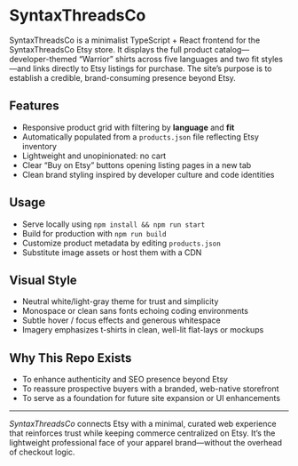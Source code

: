 # SyntaxThreadsCo

SyntaxThreadsCo is a minimalist TypeScript + React frontend for the SyntaxThreadsCo Etsy store. It displays the full product catalog—developer-themed “Warrior” shirts across five languages and two fit styles—and links directly to Etsy listings for purchase. The site’s purpose is to establish a credible, brand-consuming presence beyond Etsy.

## Features

- Responsive product grid with filtering by **language** and **fit**
- Automatically populated from a `products.json` file reflecting Etsy inventory
- Lightweight and unopinionated: no cart
- Clear “Buy on Etsy” buttons opening listing pages in a new tab
- Clean brand styling inspired by developer culture and code identities

## Usage

- Serve locally using `npm install && npm run start`
- Build for production with `npm run build`
- Customize product metadata by editing `products.json`
- Substitute image assets or host them with a CDN

## Visual Style

- Neutral white/light-gray theme for trust and simplicity
- Monospace or clean sans fonts echoing coding environments
- Subtle hover / focus effects and generous whitespace
- Imagery emphasizes t-shirts in clean, well-lit flat-lays or mockups

## Why This Repo Exists

- To enhance authenticity and SEO presence beyond Etsy
- To reassure prospective buyers with a branded, web-native storefront
- To serve as a foundation for future site expansion or UI enhancements

---

*SyntaxThreadsCo* connects Etsy with a minimal, curated web experience that reinforces trust while keeping commerce centralized on Etsy. It’s the lightweight professional face of your apparel brand—without the overhead of checkout logic.